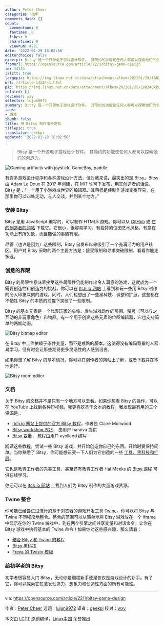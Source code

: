 ```yaml
---
author: Peter Cheer
categories: 技术
comments_data: []
count:
  commentnum: 0
  favtimes: 0
  likes: 0
  sharetimes: 0
  viewnum: 4221
date: '2022-01-29 18:02:56'
editorchoice: false
excerpt: Bitsy 是一个开源电子游戏设计软件。 其简约的功能使任何人都可以探索他们的创造力。
fromurl: https://opensource.com/article/22/1/bitsy-game-design
id: 14224
islctt: true
largepic: https://img.linux.net.cn/data/attachment/album/202201/29/180248kkvmou3klq9qkyky.jpg
url: /article-14224-1.html
pic: https://img.linux.net.cn/data/attachment/album/202201/29/180248kkvmou3klq9qkyky.jpg.thumb.jpg
related: []
reviewer: wxy
selector: lujun9972
summary: Bitsy 是一个开源电子游戏设计软件。 其简约的功能使任何人都可以探索他们的创造力。
tags:
- 游戏
thumb: false
title: 用 Bitsy 制作电子游戏
titlepic: true
translator: geekpi
updated: '2022-01-29 18:02:56'
---
```



> 
> Bitsy 是一个开源电子游戏设计软件。 其简约的功能使任何人都可以探索他们的创造力。
> 
> 
> 


![](/data/attachment/album/202201/29/180248kkvmou3klq9qkyky.jpg "Gaming artifacts with joystick, GameBoy, paddle")


有许多游戏设计程序和各种游戏设计方法，但对我来说，最突出的是 Bitsy。Bitsy 由 Adam Le Doux 在 2017 年创建，在 MIT 许可下发布，用其创造者的话说，Bitsy 是：“一个用于小游戏或世界的编辑器。其目标是使制作游戏变得容易，在那里你可以四处走动，与人交谈，并到某个地方。”


### 安装 Bitsy


Bitsy 是用 JavaScript 编写的，可以制作 HTML5 游戏。你可以从 [GitHub](https://github.com/le-doux/bitsy) 或 [它的创造者的网站](https://ledoux.itch.io/bitsy) 下载它。它很小，很容易学习，有独特的位图艺术风格，有意在功能上有所欠缺，而且能做的事情有限。


尽管（也许是因为）这些限制，Bitsy 自发布以来吸引了一个充满活力的用户社区。用户对 Bitsy 采取的两个主要方法是：接受限制和寻求突破限制，看看你能走多远。


### 创意的界限


Bitsy 的局限性意味着接受这些局限性仍能制作出令人满意的游戏，这就成为一个需要创造性和创造力的挑战。你可以在 [Itch.io 网站](https://itch.io/games/tag-bitsy) 上看到和玩一些用 Bitsy 制作的令人印象深刻的游戏。同时，人们也想出了一些黑科技、调整和扩展。这些都在不牺牲 Bitsy 的本质的前提下突破了一些限制。


Bitsy 的基本元素是一个代表玩家的头像、发生游戏动作的房间、精灵（可以与之互动的非玩家角色）和物品。有一个用于创建这些元素的位图编辑器，它也支持简单的两帧动画。


![Bitsy bitmap editor](/data/attachment/album/202201/29/180258pl18mzod7httahw5.jpg "Bitsy bitmap editor")


在 Bitsy 中工作依赖于条件变量，而不是成熟的脚本，这使得没有编码背景的人容易学习，但有时会让那些期待更多灵活性的人感到沮丧。


如果你想了解 Bitsy 的基本情况，你可以在创作者的网站上了解，或者下载并在本地运行。


![Bitsy room editor](/data/attachment/album/202201/29/180258h666tiat8jftktfk.jpg "Bitsy room editor")


### 文档


关于 Bitsy 的文档并不是只有一个地方可以去看。如果你想看 Bitsy 的操作，可以在 YouTube 上找到各种短视频。我更喜欢基于文本的教程，我发现最有用的三个资源是：


* [Itch.io 网站上提供的官方 Bitsy 教程](https://www.shimmerwitch.space/bitsyTutorial.html)，作者是 Claire Morwood
* [Bitsy workshop PDF](https://static1.squarespace.com/static/58930a6c893fc0a33ae624db/t/5bacd94ac83025ead3937071/1538054510407/BITSY-WORKSHOP.pdf)， 由用户 haraiva 提供
* [Bitsy 变量](https://ayolland.itch.io/trevor/devlog/29520/bitsy-variables-a-tutorial)， 教程由用户 ayolland 编写


阅读这些教程，尝试一些 Bitsy 游戏，并开始创造你自己的东西。开始时要保持简单。当你熟悉了 Bitsy，你可能想研究一下人们为它创造的一些 [工具、黑科技和扩展](https://itch.io/tools/tag-bitsy)。


它也是教育工作者的完美工具，甚至还有教育工作者 Hal Meeks 的 [Bitsy 课程](https://halmeeks.net/bitsyclass/) 可供在线学习。


你还可以在 [Itch.io 网站](https://itch.io/game-assets/tag-bitsy) 上找到人们为 Bitsy 制作的大量游戏资源。


### Twine 整合


你可能已经尝试过流行的基于浏览器的游戏开发工具 [Twine](https://opensource.com/article/18/2/twine-gaming)。你可以将 Bitsy 与 Twine 不同程度地整合。整合的范围可以从简单地将 Bitsy 游戏放在一个 iframe 中显示在你的 Twine 游戏中，到在两个引擎之间共享变量和对话命令，让你在 Bitsy 游戏中执行基本的 Twine 命令！如果你对这些感兴趣，那么请看：


* [结合 Bitsy 和 Twine 的教程](https://spdrcstl.com/blog/bitsy-twine-tutorial.html)
* [Bitsy 黑科技](https://github.com/seleb/bitsy-hacks/blob/main/dist/twine-bitsy-comms.js)
* [Freya 的 Twisty 模板](https://communistsister.itch.io/twitsy-template-1)


### 给初学者的 Bitsy


初学者很容易入门 Bitsy，无论你是编程新手还是仅仅是游戏设计的新手。有了它，你可以探索它在激发创造力、想象力和创造性方面的所有可能性。




---


via: <https://opensource.com/article/22/1/bitsy-game-design>


作者：[Peter Cheer](https://opensource.com/users/petercheer) 选题：[lujun9972](https://github.com/lujun9972) 译者：[geekpi](https://github.com/geekpi) 校对：[wxy](https://github.com/wxy)


本文由 [LCTT](https://github.com/LCTT/TranslateProject) 原创编译，[Linux中国](https://linux.cn/) 荣誉推出
